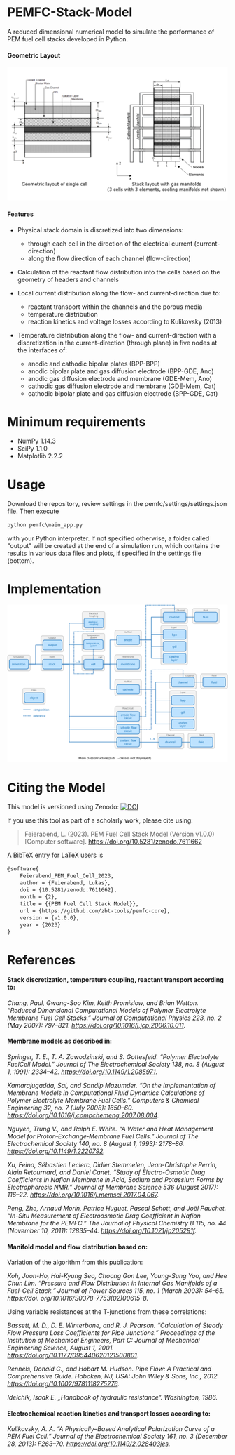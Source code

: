 # PEMFC-Stack-Model
A reduced dimensional numerical model to simulate the performance of PEM fuel 
cell stacks developed in Python.

#### Geometric Layout
![alt text](./data/stack_layout.png "Stack Layout")
#### Features
- Physical stack domain is discretized into two dimensions:
    - through each cell in the direction of the electrical current 
      (current-direction)
    - along the flow direction of each channel (flow-direction)

- Calculation of the reactant flow distribution into the cells 
  based on the geometry of headers and channels
  
- Local current distribution along the flow- and current-direction due to:
    - reactant transport within the channels and the porous media
    - temperature distribution
    - reaction kinetics and voltage losses according to Kulikovsky (2013)
     
- Temperature distribution along the flow- and current-direction with a 
  discretization in the current-direction (through plane) in five nodes at 
  the interfaces of:
    - anodic and cathodic bipolar plates (BPP-BPP)
    - anodic bipolar plate and gas diffusion electrode (BPP-GDE, Ano)
    - anodic gas diffusion electrode and membrane (GDE-Mem, Ano)
    - cathodic gas diffusion electrode and membrane (GDE-Mem, Cat)        
    - cathodic bipolar plate and gas diffusion electrode (BPP-GDE, Cat)
  
# Minimum requirements
- NumPy 1.14.3
- SciPy 1.1.0
- Matplotlib 2.2.2

# Usage
Download the repository, review settings in the pemfc/settings/settings.json 
file. Then execute
```python
python pemfc\main_app.py
```
with your Python interpreter.
If not specified otherwise, a folder called "output" will be created at the end 
of a simulation run, which contains the results in various data files and 
plots, if specified in the settings file (bottom).

# Implementation

![alt text](./data/class_structure.svg "Class Structure")

# Citing the Model

This model is versioned using Zenodo: 
[![DOI](https://zenodo.org/badge/448911658.svg)](https://zenodo.org/badge/latestdoi/448911658)

If you use this tool as part of a scholarly work, please cite using:

> Feierabend, L. (2023). PEM Fuel Cell Stack Model (Version v1.0.0) [Computer software]. https://doi.org/10.5281/zenodo.7611662

A BibTeX entry for LaTeX users is

```TeX
@software{  
    Feierabend_PEM_Fuel_Cell_2023,  
    author = {Feierabend, Lukas},  
    doi = {10.5281/zenodo.7611662},  
    month = {2},  
    title = {{PEM Fuel Cell Stack Model}},  
    url = {https://github.com/zbt-tools/pemfc-core},  
    version = {v1.0.0},  
    year = {2023}  
}
```

# References

#### Stack discretization, temperature coupling, reactant transport according to:  
*Chang, Paul, Gwang-Soo Kim, Keith Promislow, and Brian Wetton. “Reduced 
Dimensional Computational Models of Polymer Electrolyte Membrane Fuel Cell 
Stacks.” Journal of Computational Physics 223, no. 2 (May 2007): 797–821. 
https://doi.org/10.1016/j.jcp.2006.10.011.*

#### Membrane models as described in:

*Springer, T. E., T. A. Zawodzinski, and S. Gottesfeld. “Polymer Electrolyte 
FuelCell Model.” Journal of The Electrochemical Society 138, no. 8 (August 1, 
1991): 2334–42. https://doi.org/10.1149/1.2085971.*

*Kamarajugadda, Sai, and Sandip Mazumder. “On the Implementation of Membrane 
Models in Computational Fluid Dynamics Calculations of Polymer Electrolyte 
Membrane Fuel Cells.” Computers & Chemical Engineering 32, no. 7 (July 2008): 
1650–60. https://doi.org/10.1016/j.compchemeng.2007.08.004.*

*Nguyen, Trung V., and Ralph E. White. “A Water and Heat Management Model 
for Proton‐Exchange‐Membrane Fuel Cells.” Journal of The Electrochemical 
Society 140, no. 8 (August 1, 1993): 2178–86. 
https://doi.org/10.1149/1.2220792.*

*Xu, Feina, Sébastien Leclerc, Didier Stemmelen, Jean-Christophe Perrin, 
Alain Retournard, and Daniel Canet. “Study of Electro-Osmotic Drag 
Coefficients in Nafion Membrane in Acid, Sodium and Potassium Forms by 
Electrophoresis NMR.” Journal of Membrane Science 536 (August 2017): 116–22. 
https://doi.org/10.1016/j.memsci.2017.04.067.*

*Peng, Zhe, Arnaud Morin, Patrice Huguet, Pascal Schott, and Joël Pauchet. 
“In-Situ Measurement of Electroosmotic Drag Coefficient in Nafion Membrane 
for the PEMFC.” The Journal of Physical Chemistry B 115, no. 44 (November 10, 
2011): 12835–44. https://doi.org/10.1021/jp205291f.*

#### Manifold model and flow distribution based on:
Variation of the algorithm from this publication:

*Koh, Joon-Ho, Hai-Kyung Seo, Choong Gon Lee, Young-Sung Yoo, and Hee Chun 
Lim. “Pressure and Flow Distribution in Internal Gas Manifolds of a Fuel-Cell 
Stack.” Journal of Power Sources 115, no. 1 (March 2003): 54–65. https://doi.
org/10.1016/S0378-7753(02)00615-8.*

Using variable resistances at the T-junctions from these correlations:

*Bassett, M. D., D. E. Winterbone, and R. J. Pearson. “Calculation of Steady 
Flow Pressure Loss Coefficients for Pipe Junctions.” Proceedings of the 
Institution of Mechanical Engineers, Part C: Journal of Mechanical Engineering 
Science, August 1, 2001. https://doi.org/10.1177/095440620121500801.*

*Rennels, Donald C., and Hobart M. Hudson. Pipe Flow: A Practical and 
Comprehensive Guide. Hoboken, NJ, USA: John Wiley & Sons, Inc., 2012.
https://doi.org/10.1002/9781118275276.*

*Idelchik, Isaak E. „Handbook of hydraulic resistance“. Washington, 1986.*

#### Electrochemical reaction kinetics and transport losses according to:  
*Kulikovsky, A. A. “A Physically–Based Analytical Polarization Curve of a 
PEM Fuel Cell.” Journal of the Electrochemical Society 161, no. 3 (December 
28, 2013): F263–70. https://doi.org/10.1149/2.028403jes.*


